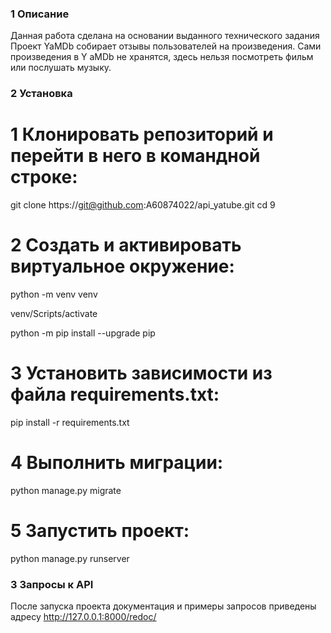 ### 1 Описание

Данная работа сделана на основании выданного технического задания
Проект YaMDb собирает отзывы пользователей на произведения. Сами произведения в Y
aMDb не хранятся, здесь нельзя посмотреть фильм или послушать музыку.

### 2 Установка

# 1 Клонировать репозиторий и перейти в него в командной строке:
git clone https://git@github.com:A60874022/api_yatube.git
cd 9

# 2 Cоздать и активировать виртуальное окружение:

python -m venv venv

venv/Scripts/activate

python -m pip install --upgrade pip


# 3 Установить зависимости из файла requirements.txt:

pip install -r requirements.txt

# 4 Выполнить миграции:

python manage.py migrate

# 5 Запустить проект:

python manage.py runserver


### 3 Запросы к API


После запуска проекта документация и примеры запросов приведены адресу http://127.0.0.1:8000/redoc/ 